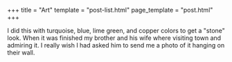 +++
title = "Art"
template = "post-list.html"
page_template = "post.html"
+++

I did this with turquoise, blue, lime green, and copper colors to get a "stone" look. When it was finished my brother and his wife where visiting town and admiring it. I really wish I had asked him to send me a photo of it hanging on their wall.
